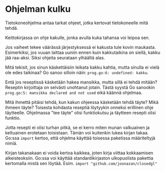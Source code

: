 # Ohjelman kulku

Tietokoneohjelma antaa tarkat ohjeet, jotka kertovat tietokoneelle mitä tehdä.

Keittokirjassa on ohje kakulle, jonka avulla kuka tahansa voi leipoa sen. 

Jos vaiheet tekee väärässä järjestyksessä ei kakusta tule kovin maukasta. Esimerkiksi, jos vuuan laittaa uuniin ennen kuin kakkutaikina on siellä, kakku jää raa-aksi. Siksi ohjeita seurataan ylhäältä alas.

Mitä tekisit, jos sinun käskettäisiin leikata kakku kahtia, mutta sinulla ei vielä ole edes taikinaa? Go sanoo silloin näin: `prog.go:6: undefined: kakku`.

Entä jos reseptissä käsketään hakea mansikka, mutta sillä ei tehdä mitään? Reseptin kirjoittaja on selvästi unohtanut jotain. Tästä syystä Go sanookin `prog.go:5: mansikka declared and not used` eikä käännä ohjelmaa.

Mitä ihmettä pitäisi tehdä, kun kakun ohjeessa käsketään tehdä täyte? Mikä ihmeen täyte? Toisesta kohdasta reseptiä löytyykin onneksi erillinen ohje täytteelle. Ohjelmassa "tee täyte" olisi funktiokutsu ja täytteen resepti olisi funktio.

Jotta resepti ei olisi turhan pitkä, se ei kerro miten munan valkuainen ja keltuainen erotetaan toisistaan. Tämän voi kuitenkin lukea kirjan takaa. Go:ssa `import` kertoo, että ohjelma käyttää toisessa paketissa määriteltyjä nimiä.

Kirjan takanakaan ei voida kertoa kaikkea, joten kirja viittaa kokkaamisen alkeisteoksiin. Go:ssa voi käyttää standardikirjaston ulkopuolista pakettia kertomalla mistä sen löytää. Esim. `import "github.com/joonazan/closedgl"`


